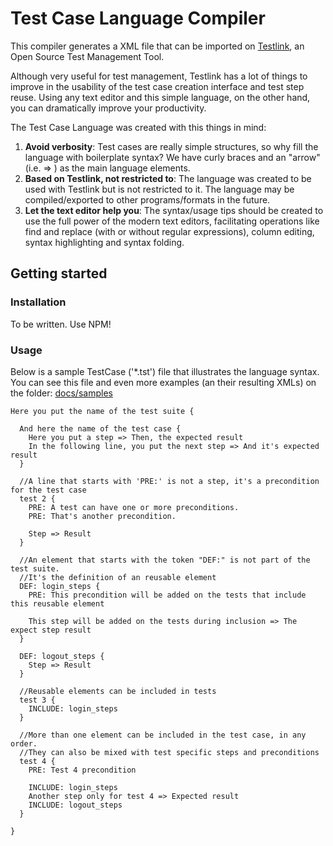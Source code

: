 # Test Case Language Compiler

This compiler generates a XML file that can be imported on [Testlink](http://testlink.org/), an Open Source Test Management Tool.

Although very useful for test management, Testlink has a lot of things to improve in the usability of the test case creation interface and test step reuse. Using any text editor and this simple language, on the other hand, you can dramatically improve your productivity.

The Test Case Language was created with this things in mind:

1. **Avoid verbosity**: Test cases are really simple structures, so why fill the language with boilerplate syntax? We have curly braces and an "arrow" (i.e. => ) as the main language elements.
1. **Based on Testlink, not restricted to**: The language was created to be used with Testlink but is not restricted to it. The language may be compiled/exported to other programs/formats in the future.
1. **Let the text editor help you**: The syntax/usage tips should be created to use the full power of the modern text editors, facilitating operations like find and replace (with or without regular expressions), column editing, syntax highlighting and syntax folding.

## Getting started

### Installation

To be written. Use NPM!

### Usage

Below is a sample TestCase ('\*.tst') file that illustrates the language syntax. You can see this file and even more examples (an their resulting XMLs) on the folder: [docs/samples](docs/samples)

```
Here you put the name of the test suite {

  And here the name of the test case {
    Here you put a step => Then, the expected result
    In the following line, you put the next step => And it's expected result
  }

  //A line that starts with 'PRE:' is not a step, it's a precondition for the test case
  test 2 {
    PRE: A test can have one or more preconditions.
    PRE: That's another precondition.

    Step => Result
  }

  //An element that starts with the token "DEF:" is not part of the test suite.
  //It's the definition of an reusable element
  DEF: login_steps {
    PRE: This precondition will be added on the tests that include this reusable element

    This step will be added on the tests during inclusion => The expect step result
  }

  DEF: logout_steps {
    Step => Result
  }

  //Reusable elements can be included in tests
  test 3 {
    INCLUDE: login_steps    
  }

  //More than one element can be included in the test case, in any order.
  //They can also be mixed with test specific steps and preconditions
  test 4 {
    PRE: Test 4 precondition

    INCLUDE: login_steps
    Another step only for test 4 => Expected result
    INCLUDE: logout_steps
  }

}
```
